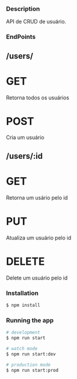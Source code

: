 ### Description

API de CRUD de usuário.

### EndPoints

## /users/

# GET
Retorna todos os usuários

# POST
Cria um usuário

## /users/:id

# GET
Retorna um usário pelo id

# PUT
Atualiza um usuário pelo id

# DELETE
Delete um usuário pelo id


### Installation

```bash
$ npm install
```

### Running the app

```bash
# development
$ npm run start

# watch mode
$ npm run start:dev

# production mode
$ npm run start:prod
```
